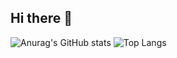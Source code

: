 ## Hi there 👋

![Anurag's GitHub stats](https://github-readme-stats.vercel.app/api?username=DanielChuaaa&show_icons=true&theme=tokyonight)
![Top Langs](https://github-readme-stats.vercel.app/api/top-langs/?username=anuraghazra&layout=compact )
